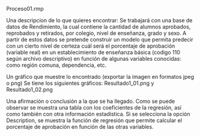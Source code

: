 Proceso01.rmp

Una descripcíon de lo que quieres encontrar:
Se trabajará con una base de datos de Rendimiento, la cual contiene la cantidad de alumnos aprobados, reprobados y retirados, por colegio, nivel de enseñanza, grado y sexo.
A partir de estos datos se pretende construir un modelo que permita predecir con un  cierto nivel de certeza cuál será el porcentaje de aprobación (variable real) en un establecimiento de enseñanza básica (codigo 110 según archivo descriptivo) en función de algunas variables conocidas: como región comuna, dependencia, etc.

Un gráfico que muestre lo encontrado (exportar la imagen en formatos jpeg o png)
Se tiene los siguientes gráficos:  Resultado1_01.png y Resultado1_02.png

Una afirmación o conclusión a la que se ha llegado. 
Como se puede observar se muestra una tabla con los coeficientes de la regresión, así como también con otra información estadística. Si se selecciona la opción Description, se muestra la función de regresión que permite calcular el porcentaje de aprobación en función de las otras variables.
